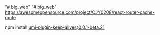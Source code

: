 "# big_web" 
"# big_web" 
https://awesomeopensource.com/project/CJY0208/react-router-cache-route

npm install umi-plugin-keep-alive@0.0.1-beta.21
